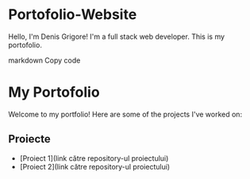 # Portofolio-Website
Hello, I'm Denis Grigore! I'm a full stack web developer. This is my portofolio.

markdown
Copy code
# My Portofolio

Welcome to my portfolio! Here are some of the projects I've worked on:


## Proiecte
- [Proiect 1](link către repository-ul proiectului)
- [Proiect 2](link către repository-ul proiectului)
